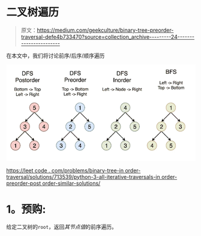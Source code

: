 # 二叉树遍历

> 原文：<https://medium.com/geekculture/binary-tree-preorder-traversal-defe4b733470?source=collection_archive---------24----------------------->

在本文中，我们将讨论前序/后序/顺序遍历

![](img/d86ac032f3c35a9d3ce855bb0a3162a6.png)

[https://leet code . com/problems/binary-tree-in order-traversal/solutions/713539/python-3-all-iterative-traversals-in order-preorder-post order-similar-solutions/](https://leetcode.com/problems/binary-tree-inorder-traversal/solutions/713539/python-3-all-iterative-traversals-inorder-preorder-postorder-similar-solutions/)

# **1。预购:**

给定二叉树的`root`，返回*其节点值*的前序遍历。